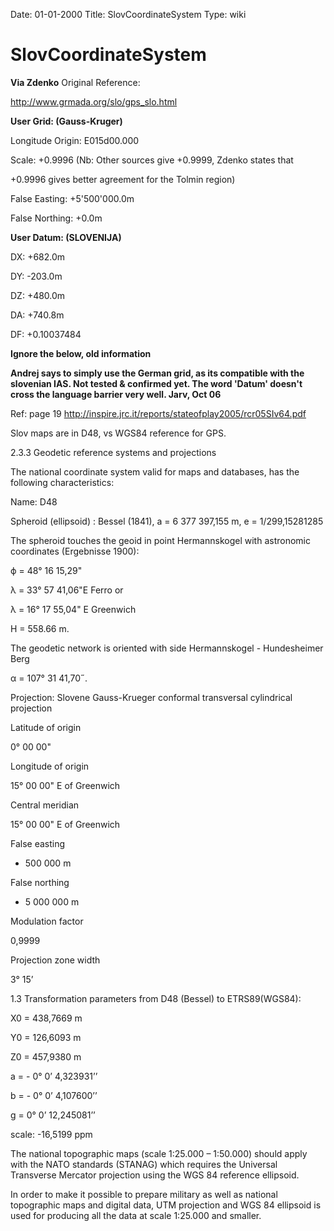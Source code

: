 Date: 01-01-2000
Title: SlovCoordinateSystem
Type: wiki


SlovCoordinateSystem 
====================





**Via Zdenko** Original Reference:

<http://www.grmada.org/slo/gps_slo.html>

**User Grid: (Gauss-Kruger)**

Longitude Origin: E015d00.000

Scale: +0.9996 (Nb: Other sources give +0.9999, Zdenko states that

+0.9996 gives better agreement for the Tolmin region)

False Easting: +5'500'000.0m

False Northing: +0.0m

**User Datum: (SLOVENIJA)**

DX: +682.0m

DY: -203.0m

DZ: +480.0m

DA: +740.8m

DF: +0.10037484

**Ignore the below, old information**

**Andrej says to simply use the German grid, as its compatible with the
slovenian IAS. Not tested & confirmed yet. The word 'Datum' doesn't
cross the language barrier very well. Jarv, Oct 06**

Ref: page 19
<http://inspire.jrc.it/reports/stateofplay2005/rcr05SIv64.pdf>

Slov maps are in D48, vs WGS84 reference for GPS.

2.3.3 Geodetic reference systems and projections

The national coordinate system valid for maps and databases, has the
following characteristics:

Name: D48

Spheroid (ellipsoid) : Bessel (1841), a = 6 377 397,155 m, e =
1/299,15281285

The spheroid touches the geoid in point Hermannskogel with astronomic
coordinates (Ergebnisse 1900):

ϕ = 48° 16 15,29"

λ = 33° 57 41,06"E Ferro or

λ = 16° 17 55,04" E Greenwich

H = 558.66 m.

The geodetic network is oriented with side Hermannskogel - Hundesheimer
Berg

α = 107° 31 41,70˝.

Projection: Slovene Gauss-Krueger conformal transversal cylindrical
projection

Latitude of origin

0° 00 00"

Longitude of origin

15° 00 00" E of Greenwich

Central meridian

15° 00 00" E of Greenwich

False easting

+ 500 000 m

False northing

- 5 000 000 m

Modulation factor

0,9999

Projection zone width

3° 15’

1.3 Transformation parameters from D48 (Bessel) to ETRS89(WGS84):

X0 = 438,7669 m

Y0 = 126,6093 m

Z0 = 457,9380 m

a = - 0° 0’ 4,323931’’

b = - 0° 0’ 4,107600’’

g = 0° 0’ 12,245081’’

scale: -16,5199 ppm

The national topographic maps (scale 1:25.000 – 1:50.000) should apply
with the NATO standards (STANAG) which requires the Universal Transverse
Mercator projection using the WGS 84 reference ellipsoid.

In order to make it possible to prepare military as well as national
topographic maps and digital data, UTM projection and WGS 84 ellipsoid
is used for producing all the data at scale 1:25.000 and smaller.







